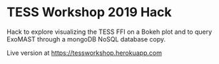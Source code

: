 # TESS Workshop 2019 Hack

Hack to explore visualizing the TESS FFI on a Bokeh plot and 
to query ExoMAST through a mongoDB NoSQL database copy.

Live version at https://tessworkshop.herokuapp.com 
